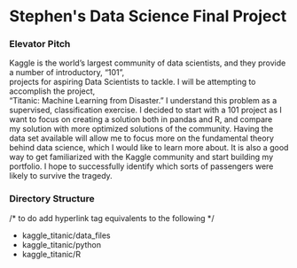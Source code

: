 # Stephen's Data Science Final Project

### Elevator Pitch
Kaggle is the world’s largest community of data scientists, and they provide a number of introductory, “101”,  
projects for aspiring Data Scientists to tackle. I will be attempting to accomplish the project,   
“Titanic:  Machine Learning from Disaster.” I understand this problem as a supervised, classification exercise. I decided to start with a 101 project as I want to focus on creating a solution both in pandas and R, and compare  
my solution with more optimized solutions of the community. Having the data set available will allow me to focus more on the fundamental theory behind data science, which I would like to learn more about. It is also a good way to get familiarized with the Kaggle community and start building my portfolio. I hope to successfully identify which sorts of passengers were likely to survive the tragedy.

### Directory Structure
/* to do add hyperlink tag equivalents to the following */
- kaggle_titanic/data_files
- kaggle_titanic/python
- kaggle_titanic/R